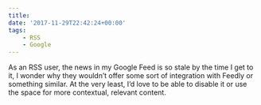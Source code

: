 ```yaml
---
title:
date: '2017-11-29T22:42:24+00:00'
tags:
    - RSS
    - Google
---
```


As an RSS user, the news in my Google Feed is so stale by the time I get to it, I wonder why they wouldn’t offer some sort of integration with Feedly or something similar. At the very least, I’d love to be able to disable it or use the space for more contextual, relevant content.